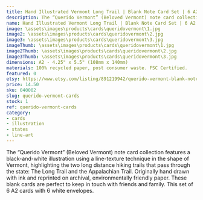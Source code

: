 ```yaml
---
title: Hand Illustrated Vermont Long Trail | Blank Note Card Set | 6 A2 Cards + Envelopes
description: The “Querido Vermont” (Beloved Vermont) note card collection features a black-and-white illustration using a line-texture technique in the shape of Vermont, highlighting the two long distance hiking trails that pass through the state - The Long Trail and the Appalachian Trail. Originally hand drawn with ink and reprinted on archival, environmentally friendly paper.
name: Hand Illustrated Vermont Long Trail | Blank Note Card Set | 6 A2 Cards + Envelopes
image: \assets\images\products\cards\queridovermont\1.jpg
image2: \assets\images\products\cards\queridovermont\2.jpg
image3: \assets\images\products\cards\queridovermont\3.jpg
imageThumb: \assets\images\products\cards\queridovermont\1.jpg
image2Thumb: \assets\images\products\cards\queridovermont\2.jpg
image3Thumb: \assets\images\products\cards\queridovermont\3.jpg
dimensions: A2 - 4.25" x 5.5" (108mm x 140mm)
materials: 100% recycled paper, post consumer waste. FSC Certified.
featured: 0
etsy: https://www.etsy.com/listing/891219942/querido-vermont-blank-note-card-set-5-a2
price: 14.50
sku: 040002
slug: querido-vermont-cards
stock: 1
ref: querido-vermont-cards
category:
- cards
- illustration
- states
- line-art
---
```

The “Querido Vermont” (Beloved Vermont) note card collection features a black-and-white illustration using a line-texture technique in the shape of Vermont, highlighting the two long distance hiking trails that pass through the state: The Long Trail and the Appalachian Trail. Originally hand drawn with ink and reprinted on archival, environmentally friendly paper. These blank cards are perfect to keep in touch with friends and family. This set of 6 A2 cards with 6 white envelopes.
